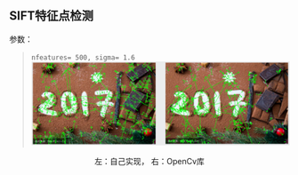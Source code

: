 ## SIFT特征点检测

参数：
>`nfeatures= 500, sigma= 1.6` 
![picture 1](images/9415e5965f47dfcc1eddbda9fd81ed206d408ffeed4d2bf06ce3d72bea6d0b22.png)  
<center>左：自己实现， 右：OpenCv库</center>
<br>
